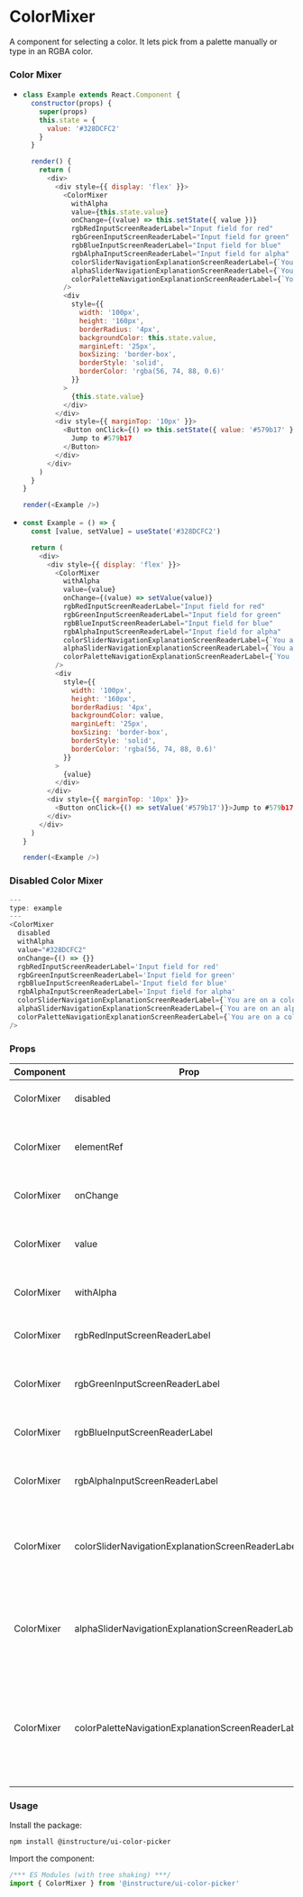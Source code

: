 # ColorMixer


A component for selecting a color. It lets pick from a palette manually or type in an RGBA color.

### Color Mixer

- ```js
  class Example extends React.Component {
    constructor(props) {
      super(props)
      this.state = {
        value: '#328DCFC2'
      }
    }

    render() {
      return (
        <div>
          <div style={{ display: 'flex' }}>
            <ColorMixer
              withAlpha
              value={this.state.value}
              onChange={(value) => this.setState({ value })}
              rgbRedInputScreenReaderLabel="Input field for red"
              rgbGreenInputScreenReaderLabel="Input field for green"
              rgbBlueInputScreenReaderLabel="Input field for blue"
              rgbAlphaInputScreenReaderLabel="Input field for alpha"
              colorSliderNavigationExplanationScreenReaderLabel={`You are on a color slider. To navigate the slider left or right, use the 'A' and 'D' buttons respectively`}
              alphaSliderNavigationExplanationScreenReaderLabel={`You are on an alpha slider. To navigate the slider left or right, use the 'A' and 'D' buttons respectively`}
              colorPaletteNavigationExplanationScreenReaderLabel={`You are on a color palette. To navigate on the palette up, left, down or right, use the 'W', 'A', 'S' and 'D' buttons respectively`}
            />
            <div
              style={{
                width: '100px',
                height: '160px',
                borderRadius: '4px',
                backgroundColor: this.state.value,
                marginLeft: '25px',
                boxSizing: 'border-box',
                borderStyle: 'solid',
                borderColor: 'rgba(56, 74, 88, 0.6)'
              }}
            >
              {this.state.value}
            </div>
          </div>
          <div style={{ marginTop: '10px' }}>
            <Button onClick={() => this.setState({ value: '#579b17' })}>
              Jump to #579b17
            </Button>
          </div>
        </div>
      )
    }
  }

  render(<Example />)
  ```

- ```js
  const Example = () => {
    const [value, setValue] = useState('#328DCFC2')

    return (
      <div>
        <div style={{ display: 'flex' }}>
          <ColorMixer
            withAlpha
            value={value}
            onChange={(value) => setValue(value)}
            rgbRedInputScreenReaderLabel="Input field for red"
            rgbGreenInputScreenReaderLabel="Input field for green"
            rgbBlueInputScreenReaderLabel="Input field for blue"
            rgbAlphaInputScreenReaderLabel="Input field for alpha"
            colorSliderNavigationExplanationScreenReaderLabel={`You are on a color slider. To navigate the slider left or right, use the 'A' and 'D' buttons respectively`}
            alphaSliderNavigationExplanationScreenReaderLabel={`You are on an alpha slider. To navigate the slider left or right, use the 'A' and 'D' buttons respectively`}
            colorPaletteNavigationExplanationScreenReaderLabel={`You are on a color palette. To navigate on the palette up, left, down or right, use the 'W', 'A', 'S' and 'D' buttons respectively`}
          />
          <div
            style={{
              width: '100px',
              height: '160px',
              borderRadius: '4px',
              backgroundColor: value,
              marginLeft: '25px',
              boxSizing: 'border-box',
              borderStyle: 'solid',
              borderColor: 'rgba(56, 74, 88, 0.6)'
            }}
          >
            {value}
          </div>
        </div>
        <div style={{ marginTop: '10px' }}>
          <Button onClick={() => setValue('#579b17')}>Jump to #579b17</Button>
        </div>
      </div>
    )
  }

  render(<Example />)
  ```

### Disabled Color Mixer

```js
---
type: example
---
<ColorMixer
  disabled
  withAlpha
  value="#328DCFC2"
  onChange={() => {}}
  rgbRedInputScreenReaderLabel='Input field for red'
  rgbGreenInputScreenReaderLabel='Input field for green'
  rgbBlueInputScreenReaderLabel='Input field for blue'
  rgbAlphaInputScreenReaderLabel='Input field for alpha'
  colorSliderNavigationExplanationScreenReaderLabel={`You are on a color slider. To navigate the slider left or right, use the 'A' and 'D' buttons respectively`}
  alphaSliderNavigationExplanationScreenReaderLabel={`You are on an alpha slider. To navigate the slider left or right, use the 'A' and 'D' buttons respectively`}
  colorPaletteNavigationExplanationScreenReaderLabel={`You are on a color palette. To navigate on the palette up, left, down or right, use the 'W', 'A', 'S' and 'D' buttons respectively`}
/>

```


### Props

| Component | Prop | Type | Required | Default | Description |
|-----------|------|------|----------|---------|-------------|
| ColorMixer | disabled | `boolean` | No | `false` | Makes the component uninteractable |
| ColorMixer | elementRef | `(element: Element \| null) => void` | No | - | Provides a reference to the component's underlying html element. |
| ColorMixer | onChange | `(hex: string) => void` | Yes | - | Gets called each time the color changes |
| ColorMixer | value | `string` | No | `'#000'` | Sets the value of the component. If changes, the color changes inside the component as well |
| ColorMixer | withAlpha | `boolean` | No | `false` | Toggles alpha. If true, alpha slider will appear |
| ColorMixer | rgbRedInputScreenReaderLabel | `string` | Yes | - | screenReaderLabel for the RGBA input's red input field |
| ColorMixer | rgbGreenInputScreenReaderLabel | `string` | Yes | - | screenReaderLabel for the RGBA input's green input field |
| ColorMixer | rgbBlueInputScreenReaderLabel | `string` | Yes | - | screenReaderLabel for the RGBA input's blue input field |
| ColorMixer | rgbAlphaInputScreenReaderLabel | `string` | Yes | - | screenReaderLabel for the RGBA input's alpha input field |
| ColorMixer | colorSliderNavigationExplanationScreenReaderLabel | `string` | Yes | - | screenReaderLabel for the color slider. It should explain how to navigate the slider with the keyboard ('A' for left, 'D' for right) |
| ColorMixer | alphaSliderNavigationExplanationScreenReaderLabel | `string` | Yes | - | screenReaderLabel for the alpha slider. It should explain how to navigate the slider with the keyboard ('A' for left, 'D' for right) |
| ColorMixer | colorPaletteNavigationExplanationScreenReaderLabel | `string` | Yes | - | screenReaderLabel for the color palette. It should explain how to navigate the palette with the keyboard ('W' for up, 'A' for left, 'S' for down and 'D' for right) |

### Usage

Install the package:

```shell
npm install @instructure/ui-color-picker
```

Import the component:

```javascript
/*** ES Modules (with tree shaking) ***/
import { ColorMixer } from '@instructure/ui-color-picker'
```


